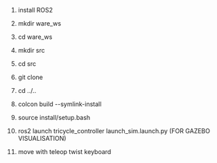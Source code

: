 1. install ROS2

2. mkdir ware_ws

3. cd ware_ws

4. mkdir src

5. cd src

6. git clone

7. cd ../..

8. colcon build --symlink-install

9. source install/setup.bash

10. ros2 launch tricycle_controller launch_sim.launch.py (FOR GAZEBO VISUALISATION)

11. move with teleop twist keyboard
